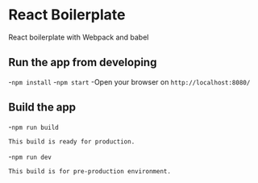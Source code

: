 # React Boilerplate

React boilerplate with Webpack and babel

## Run the app from developing

-``npm install``
-``npm start``
-Open your browser on ``http://localhost:8080/``

## Build the app

-``npm run build``

	This build is ready for production.

-``npm run dev``

	This build is for pre-production environment.